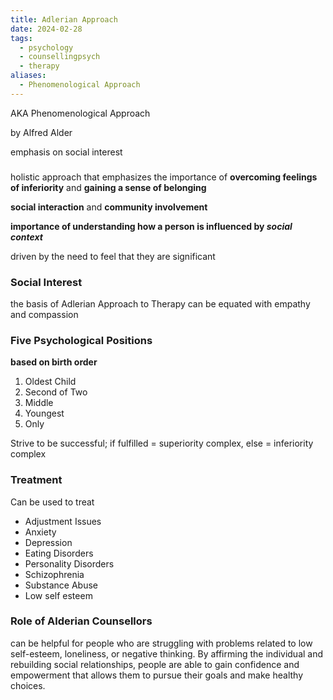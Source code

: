 ```yaml
---
title: Adlerian Approach
date: 2024-02-28
tags:
  - psychology
  - counsellingpsych
  - therapy
aliases:
  - Phenomenological Approach
---
```

AKA Phenomenological Approach

by Alfred Alder

emphasis on social interest
### 

holistic approach that emphasizes the importance of **overcoming feelings of inferiority** and **gaining a sense of belonging**

**social interaction** and **community involvement** 

**importance of understanding how a person is influenced by *social context***

driven by the need to feel that they are significant

### Social Interest
the basis of Adlerian Approach to Therapy
can be equated with empathy and compassion

### Five Psychological Positions
**based on birth order**
1) Oldest Child
2) Second of Two
3) Middle
4) Youngest
5) Only


Strive to be successful; if fulfilled = superiority complex, else = inferiority complex

### Treatment
Can be used to treat
- Adjustment Issues
- Anxiety
- Depression
- Eating Disorders
- Personality Disorders
- Schizophrenia 
- Substance Abuse
- Low self esteem

### Role of Alderian Counsellors

can be helpful for people who are struggling with problems
related to low self-esteem, loneliness, or negative thinking. By affirming the individual and
rebuilding social relationships, people are able to gain confidence and empowerment that allows
them to pursue their goals and make healthy choices.